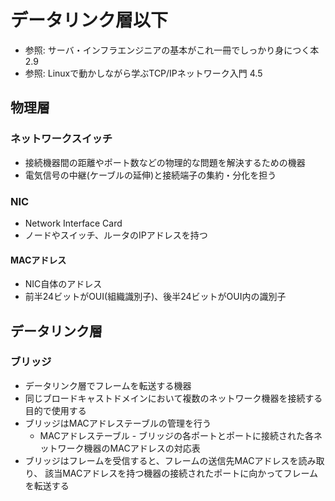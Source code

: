 # データリンク層以下
- 参照: サーバ・インフラエンジニアの基本がこれ一冊でしっかり身につく本 2.9
- 参照: Linuxで動かしながら学ぶTCP/IPネットワーク入門 4.5

## 物理層
### ネットワークスイッチ
- 接続機器間の距離やポート数などの物理的な問題を解決するための機器
- 電気信号の中継(ケーブルの延伸)と接続端子の集約・分化を担う

### NIC
- Network Interface Card
- ノードやスイッチ、ルータのIPアドレスを持つ

#### MACアドレス
- NIC自体のアドレス
- 前半24ビットがOUI(組織識別子)、後半24ビットがOUI内の識別子

## データリンク層
### ブリッジ
- データリンク層でフレームを転送する機器
- 同じブロードキャストドメインにおいて複数のネットワーク機器を接続する目的で使用する
- ブリッジはMACアドレステーブルの管理を行う
  - MACアドレステーブル - ブリッジの各ポートとポートに接続された各ネットワーク機器のMACアドレスの対応表
- ブリッジはフレームを受信すると、フレームの送信先MACアドレスを読み取り、
  該当MACアドレスを持つ機器の接続されたポートに向かってフレームを転送する
